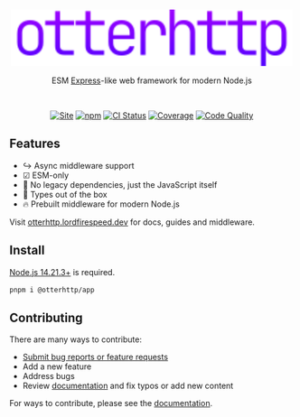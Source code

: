 <br /><br /><br />

<div style="text-align: center">
<img width="500px" src=".github/otterhttp.svg" alt="otterhttp" />

ESM [Express](https://expressjs.com/)-like web framework for modern Node.js

<br />

[![Site][site-badge]][site-url] 
[![npm][npm-img]][npm-url]
[![CI Status][gh-actions-img]][github-actions]
[![Coverage][cov-img]][cov-url] 
[![Code Quality][code-quality-img]][code-quality]

</div>


## Features

- ↪ Async middleware support
- ☑ ESM-only
- 🚀 No legacy dependencies, just the JavaScript itself
- 🔨 Types out of the box
- 🔥 Prebuilt middleware for modern Node.js

Visit [otterhttp.lordfirespeed.dev](https://otterhttp.lordfirespeed.dev) for docs, guides and middleware.

## Install

[Node.js 14.21.3+](https://node.green/#ES2022) is required.

```sh
pnpm i @otterhttp/app
```

## Contributing

There are many ways to contribute:

- [Submit bug reports or feature requests](https://github.com/otterjs/otterhttp/issues)
- Add a new feature 
- Address bugs
- Review [documentation](https://otterhttp.lordfirespeed.dev/) and fix typos or add new
  content

For ways to contribute, please see the
[documentation](https://github.com/otterjs/otterhttp/blob/main/CONTRIBUTING.md).

[site-url]: https://otterhttp.lordfirespeed.dev
[npm-url]: https://npmjs.com/package/@otterhttp/app
[github-actions]: https://github.com/otterjs/otterhttp/actions
[gh-actions-img]: https://img.shields.io/github/actions/workflow/status/otterjs/otterhttp/main.yml?branch=main&style=for-the-badge&logo=github&label=&color=blueviolet
[cov-img]: https://img.shields.io/coveralls/github/otterjs/otterhttp?style=for-the-badge&color=blueviolet
[cov-url]: https://coveralls.io/github/otterjs/otterhttp
[code-quality-img]: https://img.shields.io/codefactor/grade/github/otterjs/otterhttp?style=for-the-badge&color=blueviolet
[code-quality]: https://www.codefactor.io/repository/github/otterjs/otterhttp
[npm-img]: https://img.shields.io/npm/dt/@otterhttp/app?style=for-the-badge&color=blueviolet&logo=npm&label=
[site-badge]: https://img.shields.io/badge/website-open-blueviolet?style=for-the-badge
